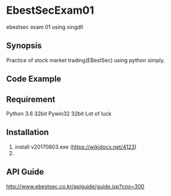 # EbestSecExam01
ebestsec exam 01 using xingdll



## Synopsis

Practice of stock market trading(EBestSec) using python simply.


## Code Example

## Requirement 

Python 3.6 32bit
Pywin32 32bit
Lot of luck


## Installation
1. install v20170803.exe (https://wikidocs.net/4123)
2. 

## API Guide

http://www.ebestsec.co.kr/apiguide/guide.jsp?cno=300
